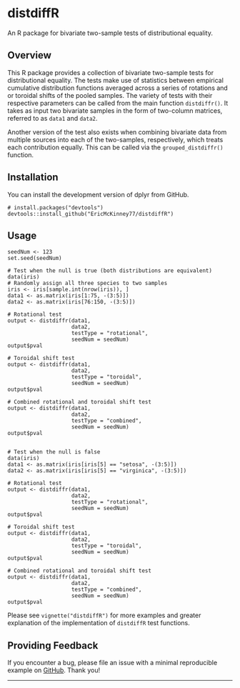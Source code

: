 # distdiffR

An R package for bivariate two-sample tests of distributional equality.

## Overview

This R package provides a collection of bivariate two-sample tests for distributional equality. The tests make use of statistics between empirical cumulative distribution functions averaged across a series of rotations and or toroidal shifts of the pooled samples. The variety of tests with their respective parameters can be called from the main function `distdiffr()`. It takes as input two bivariate samples in the form of two-column matrices, referred to as `data1` and `data2`.

Another version of the test also exists when combining bivariate data from multiple sources into each of the two-samples, respectively, which treats each contribution equally. This can be called via the `grouped_distdiffr()` function.

## Installation

You can install the development version of dplyr from GitHub.

`# install.packages("devtools")`
`devtools::install_github("EricMcKinney77/distdiffR")`

## Usage

```
seedNum <- 123
set.seed(seedNum)

# Test when the null is true (both distributions are equivalent)
data(iris)
# Randomly assign all three species to two samples
iris <- iris[sample.int(nrow(iris)), ]
data1 <- as.matrix(iris[1:75, -(3:5)])
data2 <- as.matrix(iris[76:150, -(3:5)])

# Rotational test
output <- distdiffr(data1,
                    data2,
                    testType = "rotational",
                    seedNum = seedNum)
output$pval

# Toroidal shift test
output <- distdiffr(data1,
                    data2,
                    testType = "toroidal",
                    seedNum = seedNum)
output$pval

# Combined rotational and toroidal shift test
output <- distdiffr(data1,
                    data2,
                    testType = "combined",
                    seedNum = seedNum)
output$pval


# Test when the null is false
data(iris)
data1 <- as.matrix(iris[iris[5] == "setosa", -(3:5)])
data2 <- as.matrix(iris[iris[5] == "virginica", -(3:5)])

# Rotational test
output <- distdiffr(data1,
                    data2,
                    testType = "rotational",
                    seedNum = seedNum)
output$pval

# Toroidal shift test
output <- distdiffr(data1,
                    data2,
                    testType = "toroidal",
                    seedNum = seedNum)
output$pval

# Combined rotational and toroidal shift test
output <- distdiffr(data1,
                    data2,
                    testType = "combined",
                    seedNum = seedNum)
output$pval
```

Please see `vignette("distdiffR")` for more examples and greater explanation of the implementation of `distdiffR` test functions.

## Providing Feedback

If you encounter a bug, please file an issue with a minimal reproducible example on [GitHub](https://github.com/EricMcKinney77/distdiffR/issues). Thank you!

---
